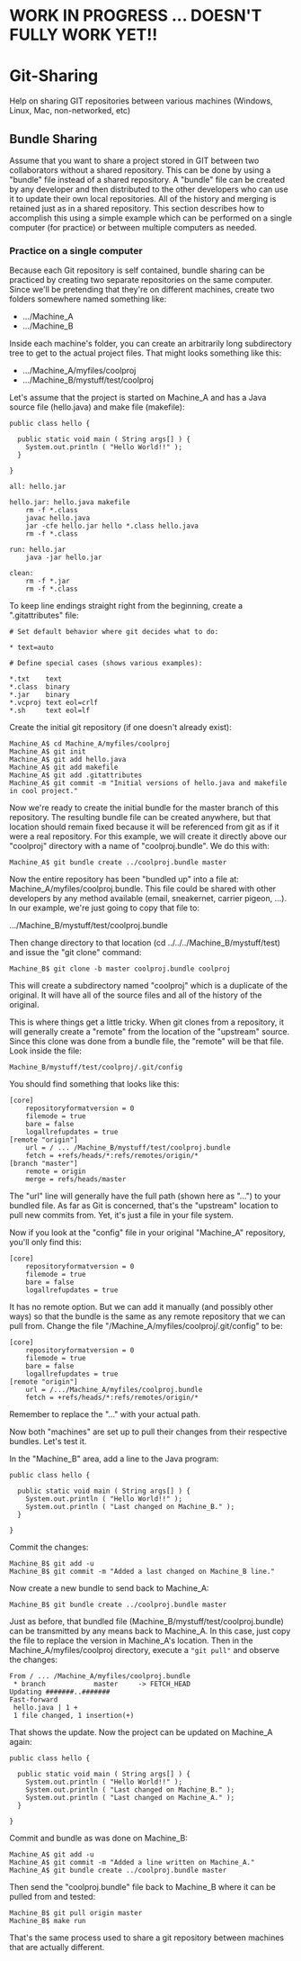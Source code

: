 # WORK IN PROGRESS ... DOESN'T FULLY WORK YET!!

# Git-Sharing
Help on sharing GIT repositories between various machines (Windows, Linux, Mac, non-networked, etc)

## Bundle Sharing
Assume that you want to share a project stored in GIT between two collaborators without a shared repository. This can be done by using a "bundle" file instead of a shared repository. A "bundle" file can be created by any developer and then distributed to the other developers who can use it to update their own local repositories. All of the history and merging is retained just as in a shared repository. This section describes how to accomplish this using a simple example which can be performed on a single computer (for practice) or between multiple computers as needed.

### Practice on a single computer

Because each Git repository is self contained, bundle sharing can be practiced by creating two separate repositories on the same computer. Since we'll be pretending that they're on different machines, create two folders somewhere named something like:

* .../Machine_A
* .../Machine_B

Inside each machine's folder, you can create an arbitrarily long subdirectory tree to get to the actual project files. That might looks something like this:

* .../Machine_A/myfiles/coolproj
* .../Machine_B/mystuff/test/coolproj

Let's assume that the project is started on Machine_A and has a Java source file (hello.java) and make file (makefile):

```
public class hello {

  public static void main ( String args[] ) {
    System.out.println ( "Hello World!!" );
  }

}
```

```
all: hello.jar

hello.jar: hello.java makefile
	rm -f *.class
	javac hello.java
	jar -cfe hello.jar hello *.class hello.java
	rm -f *.class

run: hello.jar
	java -jar hello.jar

clean:
	rm -f *.jar
	rm -f *.class
```
To keep line endings straight right from the beginning, create a ".gitattributes" file:

```
# Set default behavior where git decides what to do:

* text=auto

# Define special cases (shows various examples):

*.txt    text
*.class  binary
*.jar    binary
*.vcproj text eol=crlf
*.sh     text eol=lf
```

Create the initial git repository (if one doesn't already exist):
```
Machine_A$ cd Machine_A/myfiles/coolproj
Machine_A$ git init
Machine_A$ git add hello.java
Machine_A$ git add makefile
Machine_A$ git add .gitattributes
Machine_A$ git commit -m "Initial versions of hello.java and makefile in cool project." 
```
Now we're ready to create the initial bundle for the master branch of this repository. The resulting bundle file can be created anywhere, but that location should remain fixed because it will be referenced from git as if it were a real repository. For this example, we will create it directly above our "coolproj" directory with a name of "coolproj.bundle". We do this with:

```
Machine_A$ git bundle create ../coolproj.bundle master
```
Now the entire repository has been "bundled up" into a file at: Machine_A/myfiles/coolproj.bundle. This file could be shared with other developers by any method available (email, sneakernet, carrier pigeon, ...). In our example, we're just going to copy that file to:

.../Machine_B/mystuff/test/coolproj.bundle

Then change directory to that location (cd ../../../Machine_B/mystuff/test) and issue the "git clone" command:

```
Machine_B$ git clone -b master coolproj.bundle coolproj
```
This will create a subdirectory named "coolproj" which is a duplicate of the original. It will have all of the source files and all of the history of the original.

This is where things get a little tricky. When git clones from a repository, it will generally create a "remote" from the location of the "upstream" source. Since this clone was done from a bundle file, the "remote" will be that file. Look inside the file:

```Machine_B/mystuff/test/coolproj/.git/config```

You should find something that looks like this:

```
[core]
	repositoryformatversion = 0
	filemode = true
	bare = false
	logallrefupdates = true
[remote "origin"]
	url = / ... /Machine_B/mystuff/test/coolproj.bundle
	fetch = +refs/heads/*:refs/remotes/origin/*
[branch "master"]
	remote = origin
	merge = refs/heads/master
```
The "url" line will generally have the full path (shown here as "...") to your bundled file. As far as Git is concerned, that's the "upstream" location to pull new commits from. Yet, it's just a file in your file system.

Now if you look at the "config" file in your original "Machine_A" repository, you'll only find this:

```
[core]
	repositoryformatversion = 0
	filemode = true
	bare = false
	logallrefupdates = true
```
It has no remote option. But we can add it manually (and possibly other ways) so that the bundle is the same as any remote repository that we can pull from. Change the file "/Machine_A/myfiles/coolproj/.git/config" to be:

```
[core]
	repositoryformatversion = 0
	filemode = true
	bare = false
	logallrefupdates = true
[remote "origin"]
	url = /.../Machine_A/myfiles/coolproj.bundle
	fetch = +refs/heads/*:refs/remotes/origin/*
```
Remember to replace the "..." with your actual path.

Now both "machines" are set up to pull their changes from their respective bundles. Let's test it.

In the "Machine_B" area, add a line to the Java program:

```
public class hello {

  public static void main ( String args[] ) {
    System.out.println ( "Hello World!!" );
    System.out.println ( "Last changed on Machine_B." );
  }

}
```
Commit the changes:

```
Machine_B$ git add -u
Machine_B$ git commit -m "Added a last changed on Machine_B line."
```

Now create a new bundle to send back to Machine_A:

```
Machine_B$ git bundle create ../coolproj.bundle master
```
Just as before, that bundled file (Machine_B/mystuff/test/coolproj.bundle) can be transmitted by any means back to Machine_A. In this case, just copy the file to replace the version in Machine_A's location. Then in the Machine_A/myfiles/coolproj directory, execute a ```"git pull"``` and observe the changes:

```
From / ... /Machine_A/myfiles/coolproj.bundle
 * branch            master     -> FETCH_HEAD
Updating #######..#######
Fast-forward
 hello.java | 1 +
 1 file changed, 1 insertion(+)
```
That shows the update. Now the project can be updated on Machine_A again:

```
public class hello {

  public static void main ( String args[] ) {
    System.out.println ( "Hello World!!" );
    System.out.println ( "Last changed on Machine_B." );
    System.out.println ( "Last changed on Machine_A." );
  }

}
```
Commit and bundle as was done on Machine_B:
```
Machine_A$ git add -u
Machine_A$ git commit -m "Added a line written on Machine_A."
Machine_A$ git bundle create ../coolproj.bundle master
```
Then send the "coolproj.bundle" file back to Machine_B where it can be pulled from and tested:

```
Machine_B$ git pull origin master
Machine_B$ make run
```

That's the same process used to share a git repository between machines that are actually different.
